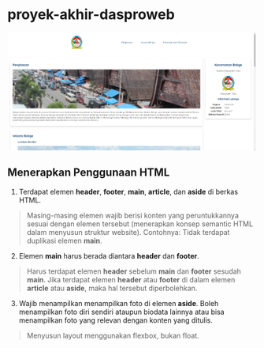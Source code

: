 # proyek-akhir-dasproweb

![alt text](https://github.com/walkervalentinuss/proyek-akhir-dasproweb/blob/main/img/homepage.png?raw=true)

## Menerapkan Penggunaan HTML
1. Terdapat elemen **header**, **footer**, **main**, **article**, dan **aside** di berkas HTML.
> Masing-masing elemen wajib berisi konten yang peruntukkannya sesuai dengan elemen tersebut (menerapkan konsep semantic HTML dalam menyusun struktur website).
Contohnya: Tidak terdapat duplikasi elemen **main**.

2. Elemen **main** harus berada diantara **header** dan **footer**.
> Harus terdapat elemen **header** sebelum **main** dan **footer** sesudah **main**.
Jika terdapat elemen **header** atau **footer** di dalam elemen **article** atau **aside**, maka hal tersebut diperbolehkan.

3. Wajib menampilkan menampilkan foto di elemen **aside**. Boleh menampilkan foto diri sendiri ataupun biodata lainnya atau  bisa menampilkan foto yang relevan dengan konten yang ditulis.
> Menyusun layout menggunakan flexbox, bukan float.
